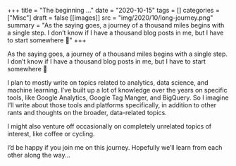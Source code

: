 +++
title = "The beginning ..."
date = "2020-10-15"
tags = []
categories = ["Misc"]
draft = false
[[images]]
  src = "img/2020/10/long-journey.png"
summary = "As the saying goes, a journey of a thousand miles begins with a single step. I don’t know if I have a thousand blog posts in me, but I have to start somewhere 🙂"
+++

As the saying goes, a journey of a thousand miles begins with a single step. I don’t know if I have a thousand blog posts in me, but I have to start somewhere 🙂

I plan to mostly write on topics related to analytics, data science, and machine learning. I’ve built up a lot of knowledge over the years on specific tools, like Google Analytics, Google Tag Manger, and BigQuery. So I imagine I’ll write about those tools and platforms specifically, in addition to other rants and thoughts on the broader, data-related topics.

I might also venture off occasionally on completely unrelated topics of interest, like coffee or cycling.

I’d be happy if you join me on this journey. Hopefully we’ll learn from each other along the way...